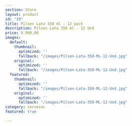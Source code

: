 ```yaml
---
section: Store
layout: product
id: "19"
title: Pilsen Lata 350 ml - 12 pack
description: Pilsen Lata 350 ml - 12 Und
price: 9.990,00
images:
  default:
    thumbnail:
      optimized: ''
      fallback: "/images/Pilsen-Lata-350-ML-12-Und.jpg"
    original:
      optimized: ''
      fallback: "/images/Pilsen-Lata-350-ML-12-Und.jpg"
  featured:
    thumbnail:
      optimized: ''
      fallback: "/images/Pilsen-Lata-350-ML-12-Und.jpg"
    original:
      optimized: ''
      fallback: "/images/Pilsen-Lata-350-ML-12-Und.jpg"
category: cervezas
featured: true

---
```

